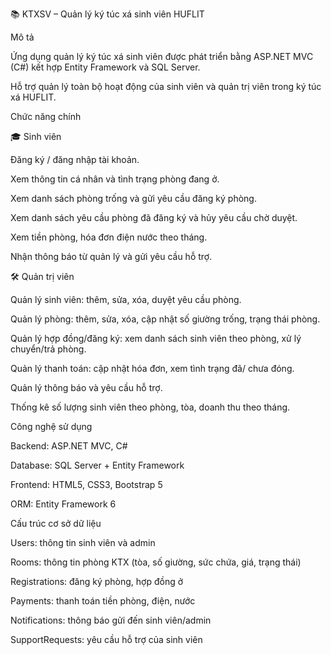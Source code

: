 📚 KTXSV – Quản lý ký túc xá sinh viên HUFLIT



Mô tả



Ứng dụng quản lý ký túc xá sinh viên được phát triển bằng ASP.NET MVC (C#) kết hợp Entity Framework và SQL Server.

Hỗ trợ quản lý toàn bộ hoạt động của sinh viên và quản trị viên trong ký túc xá HUFLIT.



Chức năng chính

🎓 Sinh viên



Đăng ký / đăng nhập tài khoản.



Xem thông tin cá nhân và tình trạng phòng đang ở.



Xem danh sách phòng trống và gửi yêu cầu đăng ký phòng.



Xem danh sách yêu cầu phòng đã đăng ký và hủy yêu cầu chờ duyệt.



Xem tiền phòng, hóa đơn điện nước theo tháng.



Nhận thông báo từ quản lý và gửi yêu cầu hỗ trợ.



🛠 Quản trị viên



Quản lý sinh viên: thêm, sửa, xóa, duyệt yêu cầu phòng.



Quản lý phòng: thêm, sửa, xóa, cập nhật số giường trống, trạng thái phòng.



Quản lý hợp đồng/đăng ký: xem danh sách sinh viên theo phòng, xử lý chuyển/trả phòng.



Quản lý thanh toán: cập nhật hóa đơn, xem tình trạng đã/ chưa đóng.



Quản lý thông báo và yêu cầu hỗ trợ.



Thống kê số lượng sinh viên theo phòng, tòa, doanh thu theo tháng.



Công nghệ sử dụng



Backend: ASP.NET MVC, C#



Database: SQL Server + Entity Framework



Frontend: HTML5, CSS3, Bootstrap 5



ORM: Entity Framework 6



Cấu trúc cơ sở dữ liệu



Users: thông tin sinh viên và admin



Rooms: thông tin phòng KTX (tòa, số giường, sức chứa, giá, trạng thái)



Registrations: đăng ký phòng, hợp đồng ở



Payments: thanh toán tiền phòng, điện, nước



Notifications: thông báo gửi đến sinh viên/admin



SupportRequests: yêu cầu hỗ trợ của sinh viên

